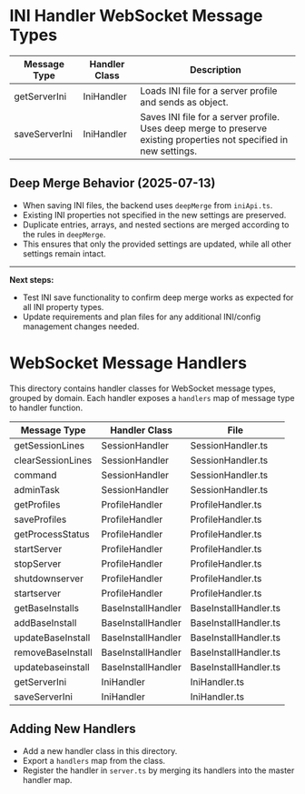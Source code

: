 # INI Handler WebSocket Message Types

| Message Type    | Handler Class | Description |
|-----------------|---------------|-------------|
| getServerIni    | IniHandler    | Loads INI file for a server profile and sends as object. |
| saveServerIni   | IniHandler    | Saves INI file for a server profile. Uses deep merge to preserve existing properties not specified in new settings. |

## Deep Merge Behavior (2025-07-13)
- When saving INI files, the backend uses `deepMerge` from `iniApi.ts`.
- Existing INI properties not specified in the new settings are preserved.
- Duplicate entries, arrays, and nested sections are merged according to the rules in `deepMerge`.
- This ensures that only the provided settings are updated, while all other settings remain intact.

---

**Next steps:**
- Test INI save functionality to confirm deep merge works as expected for all INI property types.
- Update requirements and plan files for any additional INI/config management changes needed.

# WebSocket Message Handlers

This directory contains handler classes for WebSocket message types, grouped by domain. Each handler exposes a `handlers` map of message type to handler function.

| Message Type                | Handler Class         | File                  |
|-----------------------------|----------------------|-----------------------|
| getSessionLines             | SessionHandler       | SessionHandler.ts     |
| clearSessionLines           | SessionHandler       | SessionHandler.ts     |
| command                     | SessionHandler       | SessionHandler.ts     |
| adminTask                   | SessionHandler       | SessionHandler.ts     |
| getProfiles                 | ProfileHandler       | ProfileHandler.ts     |
| saveProfiles                | ProfileHandler       | ProfileHandler.ts     |
| getProcessStatus            | ProfileHandler       | ProfileHandler.ts     |
| startServer                 | ProfileHandler       | ProfileHandler.ts     |
| stopServer                  | ProfileHandler       | ProfileHandler.ts     |
| shutdownserver              | ProfileHandler       | ProfileHandler.ts     |
| startserver                 | ProfileHandler       | ProfileHandler.ts     |
| getBaseInstalls             | BaseInstallHandler   | BaseInstallHandler.ts |
| addBaseInstall              | BaseInstallHandler   | BaseInstallHandler.ts |
| updateBaseInstall           | BaseInstallHandler   | BaseInstallHandler.ts |
| removeBaseInstall           | BaseInstallHandler   | BaseInstallHandler.ts |
| updatebaseinstall           | BaseInstallHandler   | BaseInstallHandler.ts |
| getServerIni                | IniHandler           | IniHandler.ts         |
| saveServerIni               | IniHandler           | IniHandler.ts         |

## Adding New Handlers
- Add a new handler class in this directory.
- Export a `handlers` map from the class.
- Register the handler in `server.ts` by merging its handlers into the master handler map.
